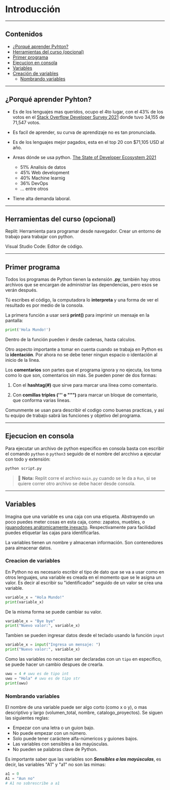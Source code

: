 # Introducción

---

## Contenidos

- [¿Porqué aprender Pyhton?](#porqué-aprender-pyhton)
- [Herramientas del curso (opcional)](#herramientas-del-curso-opcional)
- [Primer programa](#primer-programa)
- [Ejecucion en consola](#ejecucion-en-consola)
- [Variables](#variables)
- [Creación de variables](#creacion-de-variables)
  - [Nombrando variables](#nombrando-variables)

---

## ¿Porqué aprender Pyhton?

- Es de los lenguajes mas queridos, ocupo el 4to lugar, con el 43% de los votos en el [Stack Overflow Developer Survey 2021](https://survey.stackoverflow.co/2021) donde tuvo 34,155 de 71,547 votos.

- Es facil de aprender, su curva de aprendizaje no es tan pronunciada.

- Es de los lenguajes mejor pagados, esta en el top 20 con $71,105 USD al año.

- Areas dónde se usa python. [The State of Developer Ecosystem 2021](https://www.jetbrains.com/lp/devecosystem-2021/)
  - 51% Analisis de datos
  - 45% Web development
  - 40% Machine learnig
  - 36% DevOps
  - ... entre otros

- Tiene alta demanda laboral.

---

## Herramientas del curso (opcional)

Replit: Herramienta para programar desde navegador.
Crear un entorno de trabajo para trabajar con python.

Visual Studio Code: Editor de código.

---

## Primer programa

Todos los programas de Python tienen la extensión **.py**, también hay otros archivos que se encargan de administrar las dependencias, pero esos se verán después.

Tú escribes el código, la computadora lo **interpreta** y una forma de ver el resultado es por medio de la consola.

La primera función a usar será **print()** para imprimir un mensaje en la pantalla:

```python
print('Hola Mundo!')
```

Dentro de la función pueden ir desde cadenas, hasta calculos.

Otro aspecto importante a tomar en cuenta cuando se trabaja en Python es la **identación**. Por ahora no se debe tener ningun espacio o identación al inicio de la línea.

Los **comentarios** son partes que el programa ignora y no ejecuta, los toma como lo que son, comentarios sin más. Se pueden poner de dos formas:

1. Con el **hashtag(#)** que sirve para marcar una línea como comentario.

2. Con **comillas triples (''' o """)** para marcar un bloque de comentario, que conforma varias lineas.

Comunmente se usan para describir el codigo como buenas practicas, y así tu equipo de trabajo sabrá las funciones y objetivo del programa.

---

## Ejecucion en consola

Para ejecutar un archivo de python especifico en consola basta con escribir el comando `python` o `python3` seguido de el nombre del arcchivo a ejecutar con todo y extensión:

```bash
python script.py
```

> 📝 **Nota:** Replit corre el archivo `main.py` cuando se le da a `Run`, si se quiere correr otro archivo se debe hacer desde consola.

---

## Variables

Imagina que una variable es una caja con una etiqueta. Abstrayendo un poco puedes meter cosas en esta caja, como: zapatos, muebles, o [iguanodones anátomicamente inexacto](https://es.wikipedia.org/wiki/Iguanodon#/media/Archivo:Goodrich_Iguanodon.jpg). Respectivamente para facilidad puedes etiquetar las cajas para identificarlas.

La variables tienen un nombre y almacenan información. Son contenedores para almacenar datos.

### Creacion de variables

En Python no es necesario escribir el tipo de dato que se va a usar como en otros lenguajes, una variable es creada en el momento que se le asigna un valor. Es decir al escribir su "identificador" seguido de un valor se crea una variable.

```python
variable_x = "Hola Mundo!"
print(variable_x)
```

De la misma forma se puede cambiar su valor.

```python
variable_x = "Bye bye"
print("Nuevo valor:", variable_x)
```

Tambien se pueden ingresar datos desde el teclado usando la función `input`

```python
variable_x = input("Ingresa un mensaje: ")
print("Nuevo valor:", variable_x)
```

Como las variables no necesitan ser declaradas con un `tipo` en especifico, se puede hacer un cambio despues de crearla.

```python
uwu = 4 # uwu es de tipo int
uwu = "Hola" # uwu es de tipo str
print(uwu)
```

### Nombrando variables

El nombre de una variable puede ser algo corto (como x o y), o mas descriptivo y largo (volumen_total, nombre, catalogo_proyectos). Se siguen las siguientes reglas:

- Empezar con una letra o un guion bajo.
- No puede empezar con un número.
- Solo puede tener caráctere alfa-númericos y guiones bajos.
- Las variables con sensibles a las mayúsculas.
- No pueden se palabras clave de Python.

Es importante saber que las variables son ***Sensibles a las mayúsculas***, es decir, las variables "A1" y "a1" no son las mimas:

```python
a1 = 0
A1 = "Aun no"
# A1 no sobrescribe a a1
```
